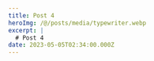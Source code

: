 ```yaml
---
title: Post 4
heroImg: /@/posts/media/typewriter.webp
excerpt: |
  # Post 4
date: 2023-05-05T02:34:00.000Z
---
```


